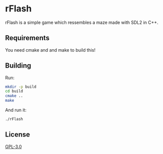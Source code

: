 # rFlash

rFlash is a simple game which ressembles a maze made with SDL2 in C++.

## Requirements
You need cmake and and make to build this!

## Building

Run:

```bash
mkdir -p build
cd build
cmake ..
make
```

And run it:

```bash
./rFlash
```

## License

[GPL-3.0](LICENSE)
